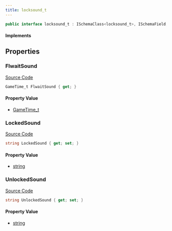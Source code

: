 ```yaml
---
title: locksound_t
---
```


```csharp
public interface locksound_t : ISchemaClass<locksound_t>, ISchemaField, ISchemaClass, INativeHandle
```

#### Implements

## Properties

### FlwaitSound

[Source Code](https://github.com/swiftly-solution/swiftlys2/blob/main/managed/src/SwiftlyS2.Generated/Schemas/Interfaces/locksound_t.cs#L21)

```csharp
GameTime_t FlwaitSound { get; }
```

#### Property Value

- [GameTime_t](/docs/api/shared/schemadefinitions/gametime_t)

### LockedSound

[Source Code](https://github.com/swiftly-solution/swiftlys2/blob/main/managed/src/SwiftlyS2.Generated/Schemas/Interfaces/locksound_t.cs#L17)

```csharp
string LockedSound { get; set; }
```

#### Property Value

- [string](https://learn.microsoft.com/dotnet/api/system.string)

### UnlockedSound

[Source Code](https://github.com/swiftly-solution/swiftlys2/blob/main/managed/src/SwiftlyS2.Generated/Schemas/Interfaces/locksound_t.cs#L19)

```csharp
string UnlockedSound { get; set; }
```

#### Property Value

- [string](https://learn.microsoft.com/dotnet/api/system.string)

